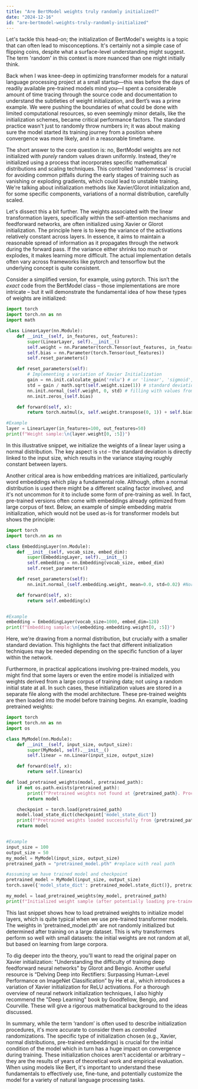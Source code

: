 ```yaml
---
title: "Are BertModel weights truly randomly initialized?"
date: "2024-12-16"
id: "are-bertmodel-weights-truly-randomly-initialized"
---
```


Let's tackle this head-on; the initialization of BertModel's weights is a topic that can often lead to misconceptions. It's certainly not a simple case of flipping coins, despite what a surface-level understanding might suggest. The term 'random' in this context is more nuanced than one might initially think.

Back when I was knee-deep in optimizing transformer models for a natural language processing project at a small startup—this was before the days of readily available pre-trained models mind you—I spent a considerable amount of time tracing through the source code and documentation to understand the subtleties of weight initialization, and Bert’s was a prime example. We were pushing the boundaries of what could be done with limited computational resources, so even seemingly minor details, like the initialization schemes, became critical performance factors. The standard practice wasn't just to randomly throw numbers in; it was about making sure the model started its training journey from a position where convergence was more likely, and in a reasonable timeframe.

The short answer to the core question is: no, BertModel weights are not initialized with *purely* random values drawn uniformly. Instead, they're initialized using a process that incorporates specific mathematical distributions and scaling techniques. This controlled 'randomness' is crucial for avoiding common pitfalls during the early stages of training such as vanishing or exploding gradients, which could lead to unstable training. We're talking about initialization methods like Xavier/Glorot initialization and, for some specific components, variations of a normal distribution, carefully scaled.

Let's dissect this a bit further. The weights associated with the linear transformation layers, specifically within the self-attention mechanisms and feedforward networks, are often initialized using Xavier or Glorot initialization. The principle here is to keep the variance of the activations relatively constant across layers. In essence, it aims to maintain a reasonable spread of information as it propagates through the network during the forward pass. If the variance either shrinks too much or explodes, it makes learning more difficult. The actual implementation details often vary across frameworks like pytorch and tensorflow but the underlying concept is quite consistent.

Consider a simplified version, for example, using pytorch. This isn’t the *exact* code from the BertModel class – those implementations are more intricate – but it will demonstrate the fundamental idea of how these types of weights are initialized:

```python
import torch
import torch.nn as nn
import math

class LinearLayer(nn.Module):
    def __init__(self, in_features, out_features):
        super(LinearLayer, self).__init__()
        self.weight = nn.Parameter(torch.Tensor(out_features, in_features))
        self.bias = nn.Parameter(torch.Tensor(out_features))
        self.reset_parameters()

    def reset_parameters(self):
        # Implementing a variation of Xavier Initialization
        gain = nn.init.calculate_gain('relu') # or 'linear', 'sigmoid', etc.
        std = gain / math.sqrt(self.weight.size(1)) # standard deviation calculation
        nn.init.normal_(self.weight, 0, std) # filling with values from a normal distribution with calculated std
        nn.init.zeros_(self.bias)

    def forward(self, x):
        return torch.matmul(x, self.weight.transpose(0, 1)) + self.bias

#Example
layer = LinearLayer(in_features=100, out_features=50)
print(f"Weight sample:\n{layer.weight[0, :5]}")
```

In this illustrative snippet, we initialize the weights of a linear layer using a normal distribution. The key aspect is `std` – the standard deviation is directly linked to the input size, which results in the variance staying roughly constant between layers.

Another critical area is how embedding matrices are initialized, particularly word embeddings which play a fundamental role. Although, often a normal distribution is used there might be a different scaling factor involved, and it's not uncommon for it to include some form of pre-training as well. In fact, pre-trained versions often come with embeddings already optimized from large corpus of text. Below, an example of simple embedding matrix initialization, which would not be used as-is for transformer models but shows the principle:

```python
import torch
import torch.nn as nn

class EmbeddingLayer(nn.Module):
    def __init__(self, vocab_size, embed_dim):
        super(EmbeddingLayer, self).__init__()
        self.embedding = nn.Embedding(vocab_size, embed_dim)
        self.reset_parameters()

    def reset_parameters(self):
        nn.init.normal_(self.embedding.weight, mean=0.0, std=0.02) #Normal distribution with std of 0.02

    def forward(self, x):
        return self.embedding(x)


#Example
embedding = EmbeddingLayer(vocab_size=1000, embed_dim=128)
print(f"Embedding sample:\n{embedding.embedding.weight[0, :5]}")
```

Here, we're drawing from a normal distribution, but crucially with a smaller standard deviation. This highlights the fact that different initialization techniques may be needed depending on the specific function of a layer within the network.

Furthermore, in practical applications involving pre-trained models, you might find that some layers or even the entire model is initialized with weights derived from a large corpus of training data; not using a random initial state at all. In such cases, these initialization values are stored in a separate file along with the model architecture. These pre-trained weights are then loaded into the model before training begins. An example, loading pretrained weights:

```python
import torch
import torch.nn as nn
import os

class MyModel(nn.Module):
    def __init__(self, input_size, output_size):
        super(MyModel, self).__init__()
        self.linear = nn.Linear(input_size, output_size)

    def forward(self, x):
        return self.linear(x)

def load_pretrained_weights(model, pretrained_path):
    if not os.path.exists(pretrained_path):
        print(f"Pretrained weights not found at {pretrained_path}. Proceeding without pretrained weights.")
        return model

    checkpoint = torch.load(pretrained_path)
    model.load_state_dict(checkpoint['model_state_dict'])
    print(f"Pretrained weights loaded successfully from {pretrained_path}")
    return model


#Example
input_size = 100
output_size = 50
my_model = MyModel(input_size, output_size)
pretrained_path = "pretrained_model.pth" #replace with real path

#assuming we have trained model and checkpoint
pretrained_model = MyModel(input_size, output_size)
torch.save({'model_state_dict': pretrained_model.state_dict()}, pretrained_path)

my_model = load_pretrained_weights(my_model, pretrained_path)
print(f"Initialized weight sample (after potentially loading pre-trained weights):\n{my_model.linear.weight[0, :5]}")


```

This last snippet shows how to load pretrained weights to initialize model layers, which is quite typical when we use pre-trained transformer models. The weights in 'pretrained_model.pth' are not randomly initialized but determined after training on a large dataset. This is why transformers perform so well with small datasets: the initial weights are not random at all, but based on learning from large corpora.

To dig deeper into the theory, you'll want to read the original paper on Xavier initialization: "Understanding the difficulty of training deep feedforward neural networks" by Glorot and Bengio. Another useful resource is “Delving Deep into Rectifiers: Surpassing Human-Level Performance on ImageNet Classification” by He et al., which introduces a variation of Xavier initialization for ReLU activations. For a thorough overview of neural network initialization techniques, I also highly recommend the "Deep Learning" book by Goodfellow, Bengio, and Courville. These will give a rigorous mathematical background to the ideas discussed.

In summary, while the term ‘random’ is often used to describe initialization procedures, it's more accurate to consider them as *controlled* randomizations. The specific type of initialization chosen (e.g., Xavier, normal distributions, pre-trained embeddings) is crucial for the initial condition of the model which in turn has a huge impact on convergence during training. These initialization choices aren't accidental or arbitrary – they are the results of years of theoretical work and empirical evaluation. When using models like Bert, it's important to understand these fundamentals to effectively use, fine-tune, and potentially customize the model for a variety of natural language processing tasks.
